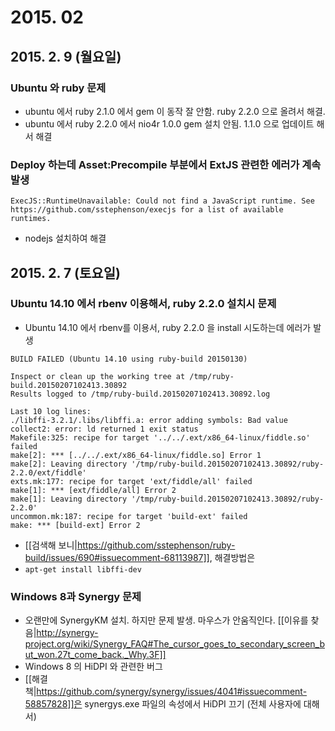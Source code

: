 # 2015. 02

## 2015. 2. 9 (월요일)

### Ubuntu 와 ruby 문제

* ubuntu 에서 ruby 2.1.0 에서 gem 이 동작 잘 안함. ruby 2.2.0 으로 올려서 해결.
* ubuntu 에서 ruby 2.2.0 에서 nio4r 1.0.0 gem 설치 안됨. 1.1.0 으로 업데이트 해서 해결 

### Deploy 하는데 Asset:Precompile 부분에서 ExtJS 관련한 에러가 계속 발생
```
ExecJS::RuntimeUnavailable: Could not find a JavaScript runtime. See https://github.com/sstephenson/execjs for a list of available runtimes.
```
* nodejs 설치하여 해결

## 2015. 2. 7 (토요일)

### Ubuntu 14.10 에서 rbenv 이용해서, ruby 2.2.0 설치시 문제

* Ubuntu 14.10 에서 rbenv를 이용서, ruby 2.2.0 을 install 시도하는데 에러가 발생

```
BUILD FAILED (Ubuntu 14.10 using ruby-build 20150130)

Inspect or clean up the working tree at /tmp/ruby-build.20150207102413.30892
Results logged to /tmp/ruby-build.20150207102413.30892.log

Last 10 log lines:
./libffi-3.2.1/.libs/libffi.a: error adding symbols: Bad value
collect2: error: ld returned 1 exit status
Makefile:325: recipe for target '../../.ext/x86_64-linux/fiddle.so' failed
make[2]: *** [../../.ext/x86_64-linux/fiddle.so] Error 1
make[2]: Leaving directory '/tmp/ruby-build.20150207102413.30892/ruby-2.2.0/ext/fiddle'
exts.mk:177: recipe for target 'ext/fiddle/all' failed
make[1]: *** [ext/fiddle/all] Error 2
make[1]: Leaving directory '/tmp/ruby-build.20150207102413.30892/ruby-2.2.0'
uncommon.mk:187: recipe for target 'build-ext' failed
make: *** [build-ext] Error 2
```
* [[검색해 보니|https://github.com/sstephenson/ruby-build/issues/690#issuecomment-68113987]], 해결방법은
* ``apt-get install libffi-dev``

### Windows 8과 Synergy 문제

* 오랜만에 SynergyKM 설치. 하지만 문제 발생. 마우스가 안움직인다. [[이유를 찾음|http://synergy-project.org/wiki/Synergy_FAQ#The_cursor_goes_to_secondary_screen_but_won.27t_come_back._Why.3F]]
 * Windows 8 의 HiDPI 와 관련한 버그
 * [[해결책|https://github.com/synergy/synergy/issues/4041#issuecomment-58857828]]은 synergys.exe 파일의 속성에서 HiDPI 끄기 (전체 사용자에 대해서)
